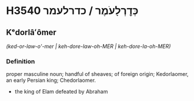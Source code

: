 # H3540 כְּדׇרְלָעֹמֶר / כדרלעמר

## Kᵉdorlâʻômer

_(ked-or-law-o'-mer | keh-dore-law-oh-MER | keh-dore-la-oh-MER)_

### Definition

proper masculine noun; handful of sheaves; of foreign origin; Kedorlaomer, an early Persian king; Chedorlaomer.

- the king of Elam defeated by Abraham
